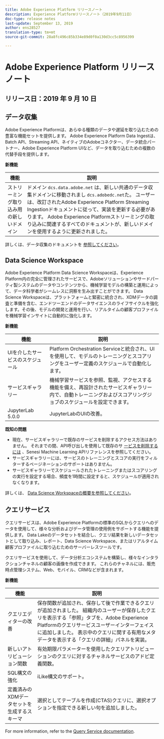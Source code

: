 ```yaml
---
title: Adobe Experience Platform リリースノート
description: Experience Platformリリースノート（2019年9月11日）
doc-type: release notes
last-update: September 13, 2019
author: ens28527
translation-type: tm+mt
source-git-commit: 28a8fc496c85b334e89d0f0a130d3cc5c8956399

---
```



# Adobe Experience Platform リリースノート

## リリース日：2019 年 9 月 10 日

## データ収集

Adobe Experience Platformは、あらゆる種類のデータや遅延を取り込むための豊富な機能セットを提供します。 Adobe Experience Platform Data Ingestは、Batch API、Streaming API、ネイティブのAdobeコネクター、データ統合パートナー、Adobe Experience Platform UIなど、データを取り込むための複数の代替手段を提供します。

**新機能**

| 機能 | 説明 |
| ----------- | ---------- |
| ストリーミング取り込み用の新しいドメイン | ドメイン `dcs.data.adobe.net` は、新しい共通のデータ収集ドメインに移動されまし `dcs.adobedc.net`た。 ユーザーは、改訂されたAdobe Experience Platform Streaming Ingestionドキュメントに従って、実装を更新する必要があります。 Adobe Experience Platformストリーミングの取り込みに関連するすべてのドキュメントが、新しいドメインを使用するように更新されました。 |

詳しくは、データ収集のドキュメントを [参照してください](../../ingestion/home.md)。

## Data Science Workspace

Adobe Experience Platform Data Science Workspaceは、Experience Platform内の完全に管理されたサービスで、Adobeソリューションやサードパーティ製システムのデータやコンテンツから、機械学習モデルの構築と運用によって、データ科学者がシームレスに洞察を生み出すことができます。 Data Science Workspaceは、プラットフォームと緊密に統合され、XDMデータの調査と準備を含む、エンドツーエンドのデータサイエンスのライフサイクルを強化します。その後、モデルの開発と運用を行い、リアルタイムの顧客プロファイルを機械学習インサイトに自動的に強化します。

**新機能**

| 機能 | 説明 |
| -----------| ---------- |
| UIを介したサービスのスケジュール | Platform Orchestration Serviceと統合され、UIを使用して、モデルのトレーニングとスコアリングをユーザー定義のスケジュールで自動化します。 |
| サービスギャラリー | 機械学習サービスを参照、監視、アクセスする機能を備え、再設計されたサービスギャラリー内で、自動トレーニングおよびスコアリングジョブのスケジュールを設定できます。 |
| JupyterLab 5.0.0 | JupyterLabのUIの改善。 |

**既知の問題**

* 現在、サービスギャラリーで既存のサービスを削除するアクセス方法はありません。 それまでの間、API呼び出しを使用して既存のサ [ービスを削除するには](https://www.adobe.io/apis/experienceplatform/home/api-reference.html#!acpdr/swagger-specs/sensei-ml-api.yaml) 、Senesi Machine Learning APIリファレンスを参照してください。
* サービスギャラリーには、サービスのトレーニングとスコアの実行をフィルターするページネーションのサポートはありません。
* サービスギャラリーでスケジュールされたトレーニングまたはスコアリングの実行を設定する場合、頻度を1時間に設定すると、スケジュールが適用されなくなります。

詳しくは、 [Data Science Workspaceの概要を参照してください](../../data-science-workspace/home.md)。

## クエリサービス

クエリサービスは、Adobe Experience Platformの標準のSQLからクエリへのデータを使用して、様々な分析およびデータ管理の使用例をサポートする機能を提供します。 Data Lakeのデータセットを結合し、クエリ結果を新しいデータセットとして取り込み、レポート、Data Science Workspace、またはリアルタイム顧客プロファイルに取り込むためのサーバーレスツールです。

クエリサービスを使用して、データ分析エコシステムを構築し、様々なインタラクションチャネルの顧客の画像を作成できます。 これらのチャネルには、販売時点管理システム、Web、モバイル、CRMなどが含まれます。

**新機能**

| 機能 | 説明 |
| -----------| ---------- |
| クエリエディターの改善 | 保存関数が追加され、保存して後で作業できるクエリが追加されました。 組織内のユーザーが保存したクエリを表示する「参照」タブを、Adobe Experience Platformのクエリサービスユーザーインターフェイスに追加しました。 表示中のクエリに関する有用なメタデータを表示する「クエリの詳細」パネルを実装。 |
| 新しいアトリビューション関数 | 有効期限パラメーターを使用したクエリアトリビューションのクエリに対するチャネルサービスのアドビ定義関数。 |
| SQL構文の強化 | iLike構文のサポート。 |
| 定義済みのXDMデータセットを生成するスキーマ | 選択としてテーブルを作成(CTAS)クエリに、選択オプションを指定できる新しい句を追加しました。 |

For more information, refer to the [Query Service documentation](../../query-service/home.md).